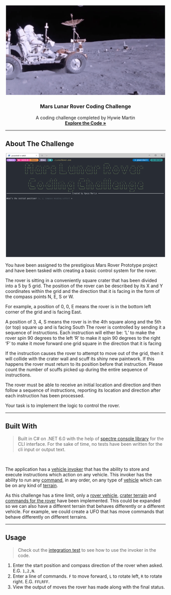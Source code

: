 <!-- PROJECT LOGO -->
<br />
<p align="center">
  <img src="images/lunar.gif" alt="Lunar gif" width="500">
  <h3 align="center">Mars Lunar Rover Coding Challenge</h3>

  <p align="center">
    A coding challenge completed by Hywie Martin
    <br />
    <a href="https://github.com/Hywie/lunar-rover/blob/bece3cee01b371ee82f844259e369dd8981d7e99/LunarRover/LunarRover/Program.cs"><strong>Explore the Code »</strong></a>
    
  </p>
</p>

<!-- ABOUT THE PROJECT -->

---

## About The Challenge

<p align="center">
    <img src="images/demo.gif" alt="Lunar gif" width="500">
</p>

You have been assigned to the prestigious Mars Rover Prototype project and have been tasked with creating a basic control system for the rover.

The rover is sitting in a conveniently square crater that has been divided into a 5 by 5 grid.
The position of the rover can be described by its X and Y coordinates within the grid and the direction that it is facing in the form of the compass points N, E, S or W.

For example, a position of 0, 0, E means the rover is in the bottom left corner of the grid and is facing East.

A position of 3, 4, S means the rover is in the 4th square along and the 5th (or top) square up and is facing South
The rover is controlled by sending it a sequence of instructions. Each instruction will either be:
‘L’ to make the rover spin 90 degrees to the left
‘R’ to make it spin 90 degrees to the right
‘F’ to make it move forward one grid square in the direction that it is facing

If the instruction causes the rover to attempt to move out of the grid, then it will collide with the crater wall and scuff its shiny new paintwork. If this happens the rover must return to its position before that instruction. Please count the number of scuffs picked up during the entire sequence of instructions.

The rover must be able to receive an initial location and direction and then follow a sequence of instructions, reporting its location and direction after each instruction has been processed.

Your task is to implement the logic to control the rover.

---

## Built With

> Built in C# on .NET 6.0 with the help of [spectre console library](https://github.com/spectreconsole/spectre.console) for the CLI interface. For the sake of time, no tests have been written for the cli input or output text.

<br>

The application has a [vehicle invoker](https://github.com/Hywie/lunar-rover/blob/bece3cee01b371ee82f844259e369dd8981d7e99/LunarRover/LunarRover/Invokers/VehicleInvoker.cs) that has the ability to store and execute instructions which action on any vehicle. This invoker has the ability to run any [command](https://github.com/Hywie/lunar-rover/blob/bece3cee01b371ee82f844259e369dd8981d7e99/LunarRover/LunarRover/Commands/ICommand.cs), in any order, on any type of [vehicle](https://github.com/Hywie/lunar-rover/blob/bece3cee01b371ee82f844259e369dd8981d7e99/LunarRover/LunarRover/Vehicles/IVehicle.cs) which can be on any kind of [terrain](https://github.com/Hywie/lunar-rover/blob/bece3cee01b371ee82f844259e369dd8981d7e99/LunarRover/LunarRover/Terrain/ITerrain.cs).

As this challenge has a time limit, only a [rover vehicle](https://github.com/Hywie/lunar-rover/blob/bece3cee01b371ee82f844259e369dd8981d7e99/LunarRover/LunarRover/Vehicles/RoverVehicle.cs), [crater terrain](https://github.com/Hywie/lunar-rover/blob/bece3cee01b371ee82f844259e369dd8981d7e99/LunarRover/LunarRover/Terrain/Crater.cs) and [commands for the rover](https://github.com/Hywie/lunar-rover/tree/main/LunarRover/LunarRover/Commands) have been implemented. This could be expanded so we can also have a different terrain that behaves differently or a different vehicle. For example, we could create a UFO that has move commands that behave differently on different terrains.

---

<!-- USAGE EXAMPLES -->

## Usage

> Check out the [integration test](https://github.com/Hywie/lunar-rover/blob/bece3cee01b371ee82f844259e369dd8981d7e99/LunarRover/LunarRoverTests/IntegrationTests/LunarRoverScenario.cs) to see how to use the invoker in the code.

1. Enter the start position and compass direction of the rover when asked. E.G. `1,2,N`.
2. Enter a line of commands. `F` to move forward, `L` to rotate left, `R` to rotate right. E.G. `FFLRFF`.
3. View the output of moves the rover has made along with the final status.
